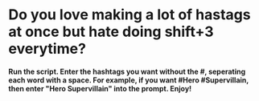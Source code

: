 # Do you love making a lot of hastags at once but hate doing shift+3 everytime?

#### Run the script. Enter the hashtags you want without the #, seperating each word with a space. For example, if you want #Hero #Supervillain, then enter "Hero Supervillain" into the prompt. Enjoy!
